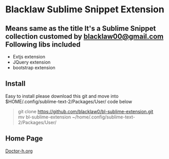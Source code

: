 Blacklaw Sublime Snippet Extension
==================================
Means same as the title
It's a Sublime Snippet collection customed by <blacklaw00@gmail.com>
Following libs included
-----------------------
+ Extjs extension  
+ JQuery extension  
+ bootstrap extension  

Install
-------
Easy to install please download this git and move into $HOME/.config/sublime-text-2/Packages/User/
code below
>git clone https://github.com/blacklaw0/bl-sublime-extension.git  
>mv bl-sublime-extension ~/home/.config/sublime-text-2/Packages/User/  

Home Page
---------
[Doctor-h.org](http://www.doctor-h.org)


